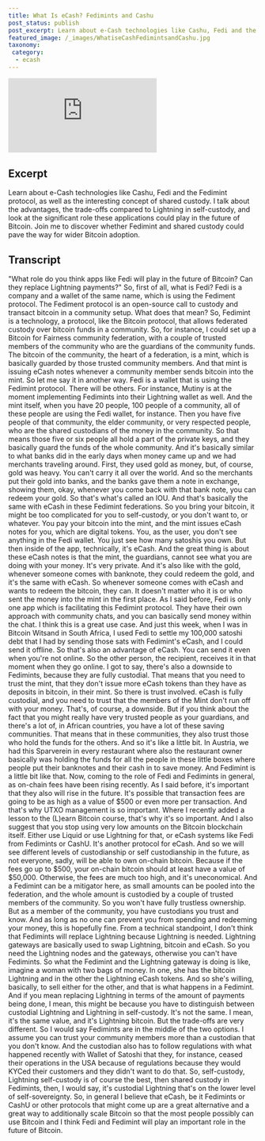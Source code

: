 ```yaml
---
title: What Is eCash? Fedimints and Cashu
post_status: publish
post_excerpt: Learn about e-Cash technologies like Cashu, Fedi and the Fedimint protocol, as well as the interesting concept of shared custody.
featured_image: /_images/WhatiseCashFedimintsandCashu.jpg
taxonomy:
 category:
  - ecash
---
```


<iframe src="https://player.vimeo.com/video/1020829596?badge=0&amp;autopause=0&amp;player_id=0&amp;app_id=58479" frameborder="0" allow="autoplay; fullscreen; picture-in-picture; clipboard-write; encrypted-media" title="What Is eCash? Fedimints and Cashu"></iframe>

<div style="margin-bottom:30px;"></div>

## Excerpt

Learn about e-Cash technologies like Cashu, Fedi and the Fedimint protocol, as well as the interesting concept of shared custody. I talk about the advantages, the trade-offs compared to Lightning in self-custody, and look at the significant role these applications could play in the future of Bitcoin. Join me to discover whether Fedimint and shared custody could pave the way for wider Bitcoin adoption.

## Transcript

"What role do you think apps like Fedi will play in the future of Bitcoin? Can they replace Lightning payments?" So, first of all, what is Fedi? Fedi is a company and a wallet of the same name, which is using the Fediment protocol. The Fediment protocol is an open-source call to custody and transact bitcoin in a community setup. What does that mean? So, Fedimint is a technology, a protocol, like the Bitcoin protocol, that allows federated custody over bitcoin funds in a community. So, for instance, I could set up a Bitcoin for Fairness community federation, with a couple of trusted members of the community who are the guardians of the community funds. The bitcoin of the community, the heart of a federation, is a mint, which is basically guarded by those trusted community members. And that mint is issuing eCash notes whenever a community member sends bitcoin into the mint. So let me say it in another way. Fedi is a wallet that is using the Fedimint protocol. There will be others. For instance, Mutiny is at the moment implementing Fedimints into their Lightning wallet as well. And the mint itself, when you have 20 people, 100 people of a community, all of these people are using the Fedi wallet, for instance. Then you have five people of that community, the elder community, or very respected people, who are the shared custodians of the money in the community. So that means those five or six people all hold a part of the private keys, and they basically guard the funds of the whole community. And it's basically similar to what banks did in the early days when money came up and we had merchants traveling around. First, they used gold as money, but, of course, gold was heavy. You can't carry it all over the world. And so the merchants put their gold into banks, and the banks gave them a note in exchange, showing them, okay, whenever you come back with that bank note, you can redeem your gold. So that's what's called an IOU. And that's basically the same with eCash in these Fedimint federations. So you bring your bitcoin, it might be too complicated for you to self-custody, or you don't want to, or whatever. You pay your bitcoin into the mint, and the mint issues eCash notes for you, which are digital tokens. You, as the user, you don't see anything in the Fedi wallet. You just see how many satoshis you own. But then inside of the app, technically, it's eCash. And the great thing is about these eCash notes is that the mint, the guardians, cannot see what you are doing with your money. It's very private. And it's also like with the gold, whenever someone comes with banknote, they could redeem the gold, and it's the same with eCash. So whenever someone comes with eCash and wants to redeem the bitcoin, they can. It doesn't matter who it is or who sent the money into the mint in the first place. As I said before, Fedi is only one app which is facilitating this Fedimint protocol. They have their own approach with community chats, and you can basically send money within the chat. I think this is a great use case. And just this week, when I was in Bitcoin Witsand in South Africa, I used Fedi to settle my 100,000 satoshi debt that I had by sending those sats with Fedimint's eCash, and I could send it offline. So that's also an advantage of eCash. You can send it even when you're not online. So the other person, the recipient, receives it in that moment when they go online. I got to say, there's also a downside to Fedimints, because they are fully custodial. That means that you need to trust the mint, that they don't issue more eCash tokens than they have as deposits in bitcoin, in their mint. So there is trust involved. eCash is fully custodial, and you need to trust that the members of the Mint don't run off with your money. That's, of course, a downside. But if you think about the fact that you might really have very trusted people as your guardians, and there's a lot of, in African countries, you have a lot of these saving communities. That means that in these communities, they also trust those who hold the funds for the others. And so it's like a little bit. In Austria, we had this Sparverein in every restaurant where also the restaurant owner basically was holding the funds for all the people in these little boxes where people put their banknotes and their cash in to save money. And Fedimint is a little bit like that. Now, coming to the role of Fedi and Fedimints in general, as on-chain fees have been rising recently. As I said before, it's important that they also will rise in the future. It's possible that transaction fees are going to be as high as a value of $500 or even more per transaction. And that's why UTXO management is so important. Where I recently added a lesson to the (L)earn Bitcoin course, that's why it's so important. And I also suggest that you stop using very low amounts on the Bitcoin blockchain itself. Either use Liquid or use Lightning for that, or eCash systems like Fedi from Fedimints or CashU. It's another protocol for eCash. And so we will see different levels of custodianship or self custodianship in the future, as not everyone, sadly, will be able to own on-chain bitcoin. Because if the fees go up to $500, your on-chain bitcoin should at least have a value of $50,000. Otherwise, the fees are much too high, and it's uneconomical. And a Fedimint can be a mitigator here, as small amounts can be pooled into the federation, and the whole amount is custodied by a couple of trusted members of the community. So you won't have fully trustless ownership. But as a member of the community, you have custodians you trust and know. And as long as no one can prevent you from spending and redeeming your money, this is hopefully fine. From a technical standpoint, I don't think that Fedimints will replace Lightning because Lightning is needed. Lightning gateways are basically used to swap Lightning, bitcoin and eCash. So you need the Lightning nodes and the gateways, otherwise you can't have Fedimints. So what the Fedimint and the Lightning gateway is doing is like, imagine a woman with two bags of money. In one, she has the bitcoin Lightning and in the other the Lightning eCash tokens. And so she's willing, basically, to sell either for the other, and that is what happens in a Fedimint. And if you mean replacing Lightning in terms of the amount of payments being done, I mean, this might be because you have to distinguish between custodial Lightning and Lightning in self-custody. It's not the same. I mean, it's the same value, and it's Lightning bitcoin. But the trade-offs are very different. So I would say Fedimints are in the middle of the two options. I assume you can trust your community members more than a custodian that you don't know. And the custodian also has to follow regulations with what happened recently with Wallet of Satoshi that they, for instance, ceased their operations in the USA because of regulations because they would KYCed their customers and they didn't want to do that. So, self-custody, Lightning self-custody is of course the best, then shared custody in Fedimints, then, I would say, it's custodial Lightning that's on the lower level of self-sovereignty. So, in general I believe that eCash, be it Fedimints or CashU or other protocols that might come up are a great alternative and a great way to additionally scale Bitcoin so that the most people possibly can use Bitcoin and I think Fedi and Fedimint will play an important role in the future of Bitcoin.
